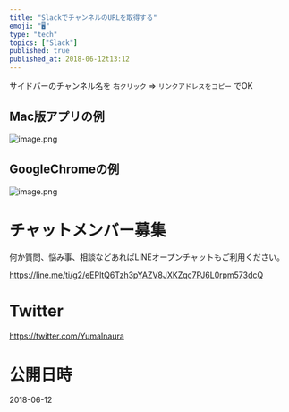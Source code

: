 ```yaml
---
title: "SlackでチャンネルのURLを取得する"
emoji: "🖥"
type: "tech"
topics: ["Slack"]
published: true
published_at: 2018-06-12t13:12
---
```


サイドバーのチャンネル名を `右クリック` => `リンクアドレスをコピー` でOK

## Mac版アプリの例

![image.png](https://qiita-image-store.s3.amazonaws.com/0/89618/f00d5386-4c6c-d065-9168-aab1e6ba1aab.png)

## GoogleChromeの例

![image.png](https://qiita-image-store.s3.amazonaws.com/0/89618/10b663b8-b2a8-9ba7-4f0c-c6991bffffd3.png)









<!-- Update From Qiita API -->

# チャットメンバー募集


何か質問、悩み事、相談などあればLINEオープンチャットもご利用ください。

https://line.me/ti/g2/eEPltQ6Tzh3pYAZV8JXKZqc7PJ6L0rpm573dcQ





# Twitter


https://twitter.com/YumaInaura


<!-- Update From Qiita API -->



# 公開日時

2018-06-12
